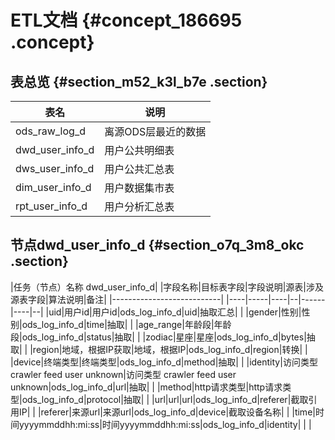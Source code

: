 # ETL文档 {#concept_186695 .concept}

## 表总览 {#section_m52_k3l_b7e .section}

|表名|说明|
|--|--|
|ods\_raw\_log\_d|离源ODS层最近的数据|
|dwd\_user\_info\_d|用户公共明细表|
|dws\_user\_info\_d|用户公共汇总表|
|dim\_user\_info\_d|用户数据集市表|
|rpt\_user\_info\_d|用户分析汇总表|

## 节点dwd\_user\_info\_d {#section_o7q_3m8_okc .section}

|任务（节点）名称 dwd\_user\_info\_d|
|字段名称|目标表字段|字段说明|源表|涉及源表字段|算法说明|备注|
|---------------------------|
|----|-----|----|--|------|----|--|
|uid|用户id|用户id|ods\_log\_info\_d|uid|抽取汇总| |
|gender|性别|性别|ods\_log\_info\_d|time|抽取| |
|age\_range|年龄段|年龄段|ods\_log\_info\_d|status|抽取| |
|zodiac|星座|星座|ods\_log\_info\_d|bytes|抽取| |
|region|地域，根据IP获取|地域，根据IP|ods\_log\_info\_d|region|转换| |
|device|终端类型|终端类型|ods\_log\_info\_d|method|抽取| |
|identity|访问类型 crawler feed user unknown|访问类型 crawler feed user unknown|ods\_log\_info\_d|url|抽取| |
|method|http请求类型|http请求类型|ods\_log\_info\_d|protocol|抽取| |
|url|url|url|ods\_log\_info\_d|referer|截取引用IP| |
|referer|来源url|来源url|ods\_log\_info\_d|device|截取设备名称| |
|time|时间yyyymmddhh:mi:ss|时间yyyymmddhh:mi:ss|ods\_log\_info\_d|identity| | |

